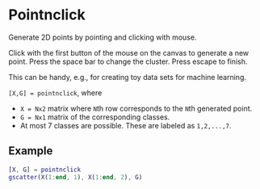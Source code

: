 Pointnclick
==========

Generate 2D points by pointing and clicking with mouse.

Click with the first button of the mouse on the canvas to generate a 
new point. Press the space bar to change the cluster. Press escape to finish.

This can be handy, e.g., for creating toy data sets for machine learning.

`[X,G] = pointnclick`, where
* `X = Nx2` matrix where `N`th row corresponds to the `N`th generated point.
* `G = Nx1` matrix of the corresponding classes.
* At most 7 classes are possible. These are labeled as `1,2,...,7`. 

Example
-------

```matlab
[X, G] = pointnclick
gscatter(X(1:end, 1), X(1:end, 2), G)
```


